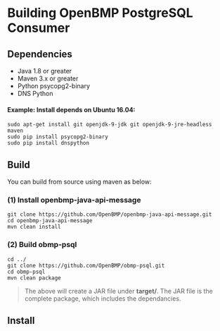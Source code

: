 # Building OpenBMP PostgreSQL Consumer

Dependencies
------------
- Java 1.8 or greater
- Maven 3.x or greater
- Python psycopg2-binary
- DNS Python
 
#### Example: Install depends on Ubuntu 16.04:
    sudo apt-get install git openjdk-9-jdk git openjdk-9-jre-headless maven
    sudo pip install psycopg2-binary
    sudo pip install dnspython
    

Build
-----
You can build from source using maven as below:


### (1) Install openbmp-java-api-message
    
    git clone https://github.com/OpenBMP/openbmp-java-api-message.git
    cd openbmp-java-api-message
    mvn clean install

### (2) Build obmp-psql

    cd ../
    git clone https://github.com/OpenBMP/obmp-psql.git
    cd obmp-psql
    mvn clean package
    
> The above will create a JAR file under **target/**.  The JAR file is the complete package, which includes the dependancies. 

Install
-------
